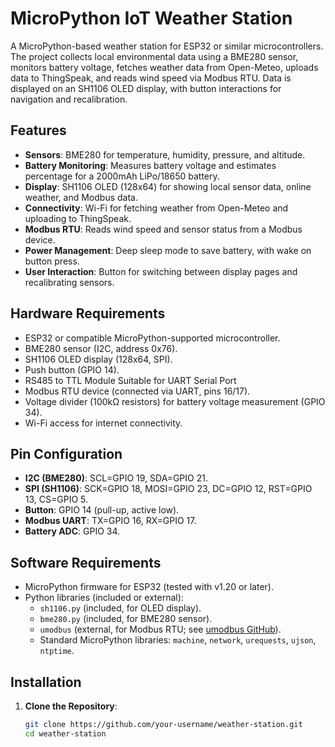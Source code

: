 # MicroPython IoT Weather Station

A MicroPython-based weather station for ESP32 or similar microcontrollers. The project collects local environmental data using a BME280 sensor, monitors battery voltage, fetches weather data from Open-Meteo, uploads data to ThingSpeak, and reads wind speed via Modbus RTU. Data is displayed on an SH1106 OLED display, with button interactions for navigation and recalibration.

## Features
- **Sensors**: BME280 for temperature, humidity, pressure, and altitude.
- **Battery Monitoring**: Measures battery voltage and estimates percentage for a 2000mAh LiPo/18650 battery.
- **Display**: SH1106 OLED (128x64) for showing local sensor data, online weather, and Modbus data.
- **Connectivity**: Wi-Fi for fetching weather from Open-Meteo and uploading to ThingSpeak.
- **Modbus RTU**: Reads wind speed and sensor status from a Modbus device.
- **Power Management**: Deep sleep mode to save battery, with wake on button press.
- **User Interaction**: Button for switching between display pages and recalibrating sensors.

## Hardware Requirements
- ESP32 or compatible MicroPython-supported microcontroller.
- BME280 sensor (I2C, address 0x76).
- SH1106 OLED display (128x64, SPI).
- Push button (GPIO 14).
- RS485 to TTL Module Suitable for UART Serial Port
- Modbus RTU device (connected via UART, pins 16/17).
- Voltage divider (100kΩ resistors) for battery voltage measurement (GPIO 34).
- Wi-Fi access for internet connectivity.

## Pin Configuration
- **I2C (BME280)**: SCL=GPIO 19, SDA=GPIO 21.
- **SPI (SH1106)**: SCK=GPIO 18, MOSI=GPIO 23, DC=GPIO 12, RST=GPIO 13, CS=GPIO 5.
- **Button**: GPIO 14 (pull-up, active low).
- **Modbus UART**: TX=GPIO 16, RX=GPIO 17.
- **Battery ADC**: GPIO 34.

## Software Requirements
- MicroPython firmware for ESP32 (tested with v1.20 or later).
- Python libraries (included or external):
  - `sh1106.py` (included, for OLED display).
  - `bme280.py` (included, for BME280 sensor).
  - `umodbus` (external, for Modbus RTU; see [umodbus GitHub](https://github.com/brainelectronics/micropython-modbus)).
  - Standard MicroPython libraries: `machine`, `network`, `urequests`, `ujson`, `ntptime`.

## Installation
1. **Clone the Repository**:
   ```bash
   git clone https://github.com/your-username/weather-station.git
   cd weather-station

